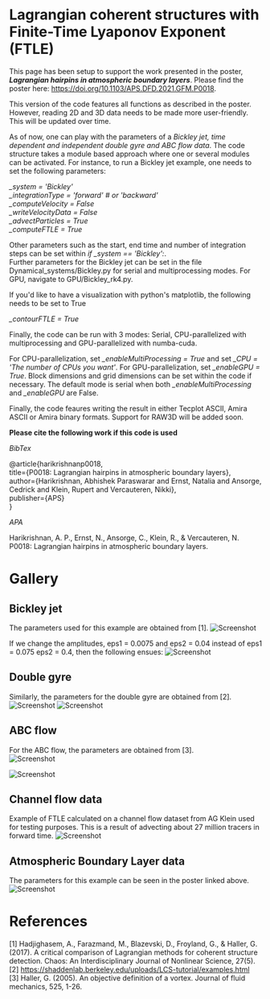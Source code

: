 # Lagrangian coherent structures with Finite-Time Lyaponov Exponent (FTLE)

This page has been setup to support the work presented in the poster, **_Lagrangian hairpins in atmospheric boundary layers_**. Please find the poster here: https://doi.org/10.1103/APS.DFD.2021.GFM.P0018.

This version of the code features all functions as described in the poster. However, reading 2D and 3D data needs to be made more user-friendly. This will be updated over time. 

As of now, one can play with the parameters of a _Bickley jet, time dependent and independent double gyre and ABC flow data_. The code structure takes a module based approach where one or several modules can be activated. For instance, to run a Bickley jet example, one needs to set the following parameters:

_\_system = 'Bickley'_\
_\_integrationType = 'forward' # or 'backward'_\
_\_computeVelocity = False_\
_\_writeVelocityData = False_\
_\_advectParticles = True_\
_\_computeFTLE = True_

Other parameters such as the start, end time and number of integration steps can be set within _if \_system == 'Bickley':_.\
Further parameters for the Bickley jet can be set in the file Dynamical_systems/Bickley.py for serial and multiprocessing modes. For GPU, navigate to GPU/Bickley_rk4.py.

If you'd like to have a visualization with python's matplotlib, the following needs to be set to True

_\_contourFTLE = True_

Finally, the code can be run with 3 modes: Serial, CPU-parallelized with multiprocessing and GPU-parallelized with numba-cuda. 

For CPU-parallelization, set _\_enableMultiProcessing = True_ and set _\_CPU = 'The number of CPUs you want'_.
For GPU-parallelization, set _\_enableGPU = True_. Block dimensions and grid dimensions can be set within the code if necessary. 
The default mode is serial when both _\_enableMultiProcessing_ and _\_enableGPU_ are False. 

Finally, the code feaures writing the result in either Tecplot ASCII, Amira ASCII or Amira binary formats. Support for RAW3D will be added soon. 

**Please cite the following work if this code is used**

_BibTex_

@article{harikrishnanp0018,\
  title={P0018: Lagrangian hairpins in atmospheric boundary layers},\
  author={Harikrishnan, Abhishek Paraswarar and Ernst, Natalia and Ansorge, Cedrick and Klein, Rupert and Vercauteren, Nikki},\
  publisher={APS}\
}

_APA_

Harikrishnan, A. P., Ernst, N., Ansorge, C., Klein, R., & Vercauteren, N. P0018: Lagrangian hairpins in atmospheric boundary layers.

# Gallery

## Bickley jet
The parameters used for this example are obtained from [1]. 
![Screenshot](Plots/Bickley_perturbed.png)

If we change the amplitudes, eps1 = 0.0075 and eps2 = 0.04 instead of eps1 = 0.075 eps2 = 0.4, then the following ensues:
![Screenshot](Plots/Bickley_steady.png)

## Double gyre
Similarly, the parameters for the double gyre are obtained from [2].
![Screenshot](Plots/Time_dependent_gyre.png)
![Screenshot](Plots/Time_independent_gyre.png)

## ABC flow
For the ABC flow, the parameters are obtained from [3].</br>
![Screenshot](Plots/ABC_slice.png)</br>

![Screenshot](Plots/ABC_3D.png)

## Channel flow data
Example of FTLE calculated on a channel flow dataset from AG Klein used for testing purposes. This is a result of advecting about 27 million tracers in forward time. 
![Screenshot](Plots/Channel_flow.png)

## Atmospheric Boundary Layer data
The parameters for this example can be seen in the poster linked above.
![Screenshot](Plots/ABL.png)

# References
[1] Hadjighasem, A., Farazmand, M., Blazevski, D., Froyland, G., & Haller, G. (2017). A critical comparison of Lagrangian methods for coherent structure detection. Chaos: An Interdisciplinary Journal of Nonlinear Science, 27(5). </br>
[2] https://shaddenlab.berkeley.edu/uploads/LCS-tutorial/examples.html</br>
[3] Haller, G. (2005). An objective definition of a vortex. Journal of fluid mechanics, 525, 1-26.
